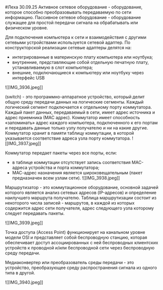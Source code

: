 #Леха 30.09.25
Активное сетевое оборудование - оборудование, которое способно преобразовывать передаваемую по сети информацию.
Пассивное сетевое оборудование - оборудование служащее для простой передачи сигнала на обрабатывать или физическом уровне.

Для подключения компьютера к сети и взаимодействия с другими
сетевыми устройствами используется сетевой адаптер.
По конструкторской реализации сетевые адаптеры делятся на: 
- интегрированные в материнскую плату компьютера или ноутбука;
- внутренние, представляющие собой отдельную печатную плату, устанавливаемую в слот компьютера;
- внешние, подключающиеся к компьютеру или ноутбуку через
интерфейс USB

![[IMG_3936.jpeg]]

(switch) - это программно-аппаратное устройство, который делит общую среду
передачи данных на логические сегменты. Каждый логический сегмент подключается к отдельному порту коммутатора.
Каждый пакет данных, передаваемый в сети, имеет адрес источника и адрес
приемника (МАС адрес). Коммутатор имеет способность «запоминать» адрес
каждого компьютера, подключенного к его портам и передавать данные только
узлу получателю и ни на какие другие. Коммутатор хранит в памяти таблицу
коммутации, в которой указывается соответствие адреса узла порту
коммутатора.
![[IMG_3937.jpeg]]

Коммутатор передает пакеты через все порты, если:
- в таблице коммутации отсутствует запись соответствия МАС-адреса устройства и порта коммутатора;
- МАС-адрес назначения является широковещательным (пакет
предназначен всем узлам сети).
![[IMG_3938.jpeg]]

Маршрутизатор - это коммутационное оборудование, основной задачей которого
является анализ сетевых адресов (IP-адресов) и определение наилучшего маршрута
получателю.
Таблица маршрутизации состоит из некоторого числа записей - маршрутов, в каждой из которых содержится адрес сети получателя, адрес следующего узла которому следует передавать пакеты.

![[IMG_3939.jpeg]]

Точка доступа (Access Point) функционирует на канальном уровне
модели OSI и представляет собой беспроводную станцию, которая
обеспечивает доступ ассоциированных с ней беспроводных клиентских
устройств к проводной и/или беспроводной сети через беспроводную среду
передачи.

Медиаконвертер или преобразователь среды передачи - это
устройство, преобразующее среду распространения сигнала из одного
типа в другой.

![[IMG_3940.jpeg]]